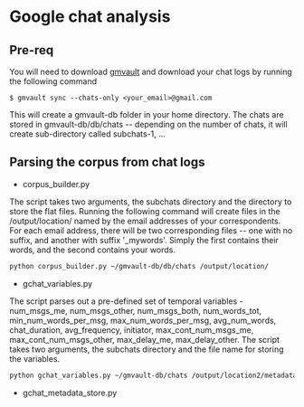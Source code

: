 # Google chat analysis

## Pre-req

You will need to download [gmvault] and download your chat logs by running the following command
```
$ gmvault sync --chats-only <your_email>@gmail.com
```
This will create a gmvault-db folder in your home directory. The chats are stored in gmvault-db/db/chats -- depending on the number of chats, it will create sub-directory called subchats-1, ...

## Parsing the corpus from chat logs

 * corpus_builder.py 
 
The script takes two arguments, the subchats directory and the directory to store the flat files. Running the following command will create files in the /output/location/ named by the email addresses of your correspondents. For each email address, there will be two corresponding files -- one with no suffix, and another with suffix '_mywords'. Simply the first contains their words, and the second contains your words.

```bash
python corpus_builder.py ~/gmvault-db/db/chats /output/location/
```

 * gchat_variables.py

The script parses out a pre-defined set of temporal variables - num_msgs_me, num_msgs_other, num_msgs_both, num_words_tot, min_num_words_per_msg, max_num_words_per_msg, avg_num_words, chat_duration, avg_frequency, initiator, max_cont_num_msgs_me, max_cont_num_msgs_other, max_delay_me, max_delay_other. The script takes two arguments, the subchats directory and the file name for storing the variables.

```bash
python gchat_variables.py ~/gmvault-db/chats /output/location2/metadata.csv
```

 * gchat_metadata_store.py

[gmvault]:http://gmvault.org/download.html